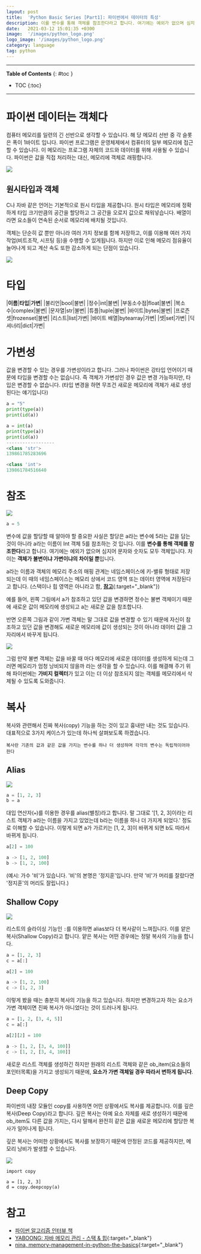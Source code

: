 ```yaml
---
layout: post
title:  'Python Basic Series [Part1]: 파이썬에서 데이터의 특성'
description: 이를 변수를 통해 객체를 참조한다라고 합니다. 여기에는 예외가 없으며 심지어 문자와 숫자도 모두 객체입니다.
date:   2021-03-12 15:01:35 +0300
image:  '/images/python_logo.png'
logo_image: '/images/python_logo.png'
category: language
tag: python
---
```


---
**Table of Contents**
{: #toc }
*  TOC
{:toc}

---

# 파이썬 데이터는 객체다  
컴퓨터 메모리를 일련의 긴 선반으로 생각할 수 있습니다. 해 당 메모리 선반 중 각 슬롯은 폭이 1바이트 입니다. 파이썬 프로그램은 운영체제에서 컴퓨터의 일부 메모리에 접근할 수 있습니다. 이 메모리는 프로그램 자체의 코드와 데이터를 위해 사용될 수 있습니다. 파이썬은 값을 직접 처리하는 대신, 메모리에 객체로 래핑합니다.  

![](/images/python_13.png) 

## 원시타입과 객체  
C나 자바 같은 언어는 기본적으로 원시 타입을 제공합니다. 원시 타입은 메모리에 정확하게 타입 크기만큼의 공간을 할당하고 그 공간을 오로지 값으로 채워넣습니다. 배열이라면 요소들이 연속된 순서로 메모리에 배치될 것입니다.  

객체는 단순히 값 뿐만 아니라 여러 가지 정보를 함께 저장하고, 이를 이용해 여러 가지 작업(비트조작, 시프팅 등)을 수행할 수 있게됩니다. 하지만 이로 인해 메모리 점유율이 늘어나게 되고 계산 속도 또한 감소하게 되는 단점이 있습니다.  

![](/images/python_14.png)

# 타입  

|**이름**|**타입**|**가변**|
|불리언|bool|불변|
|정수|int|불변|
|부동소수점|float|불변|
|복소수|complex|불변|
|문자열|str|불변|
|튜플|tuple|불변|
|바이트|bytes|불변|
|프로즌 셋|frozenset|불변|
|리스트|list|가변|
|바이트 배열|bytearray|가변|
|셋|set|가변|
|딕셔너리|dict|가변|

# 가변성  
값을 변경할 수 있는 경우를 가변성이라고 합니다. 그러나 파이썬은 강타입 언어이기 때문에 타입을 변경할 수는 없습니다. 즉 객체가 가변성인 경우 값은 변경 가능하지만, 타입은 변경할 수 없습니다. (타입 변경을 하면 무조건 새로운 메모리에 객체가 새로 생성된다는 얘기입니다)  

```py
a = "5"
print(type(a))
print(id(a))

a = int(a)
print(type(a))
print(id(a))
------------------
<class 'str'>
139861785283696

<class 'int'>
139861784516640
```

# 참조  

![](/images/python_15.png)

```py
a = 5
```  

변수에 값을 할당할 때 알아야 할 중요한 사실은 할당은 a라는 변수에 5라는 값을 담는 것이 아니라 a라는 이름이 Int 객체 5를 참조하는 것 입니다. 이를 **변수를 통해 객체를 참조한다**라고 합니다. 여기에는 예외가 없으며 심지어 문자와 숫자도 모두 객체입니다. 차이는 **객체가 불변이냐 가변이냐의 차이일 뿐**입니다.  

a라는 이름과 객체의 메모리 주소의 매핑 관계는 네임스페이스에 키-밸류 형태로 저장되는데 이 때의 네임스페이스는 메모리 상에서 코드 영역 또는 데이터 영역에 저장된다고 합니다. (스택이나 힙 영역은 아니라고 함, [**참고**](https://stackoverflow.com/questions/18885533/what-memory-used-if-a-variable-declared-in-anonymous-namespace){:target="_blank"})

예를 들어, 왼쪽 그림에서 a가 참조하고 있던 값을 변경하면 정수는 불변 객체이기 때문에 새로운 값이 메모리에 생성되고 a는 새로운 값을 참조합니다.  

반면 오른쪽 그림과 같이 가변 객체는 말 그대로 값을 변경할 수 있기 때문에 자신이 참조하고 있던 값을 변경해도 새로운 메모리에 값이 생성되는 것이 아니라 데이터 값을 그 자리에서 바꾸게 됩니다.  

![](/images/참조.png)

그럼 만약 불변 객체는 값을 바꿀 때 마다 메모리에 새로운 데이터를 생성하게 되는데 그러면 메모리가 엄청 낭비되지 않을까 라는 생각을 할 수 있습니다. 이를 해결해 주기 위해 파이썬에는 **가비지 컬렉터**가 있고 이는 더 이상 참조되지 않는 객체를 메모리에서 삭제될 수 있도록 도와줍니다.  


# 복사  
복사와 관련해서 진짜 복사(copy) 기능을 하는 것이 있고 흉내만 내는 것도 있습니다. 대표적으로 3가지 케이스가 있는데 하나씩 살펴보도록 하겠습니다.  

`복사란 기존의 값과 같은 값을 가지는 변수를 하나 더 생성하며 각각의 변수는 독립적이어야 한다`  

## Alias

![](/images/python_16.png)

```py
a = [1, 2, 3]
b = a
```
대입 연산자(`=`)를 이용한 경우를 alias(별칭)라고 합니다. 말 그대로 '[1, 2, 3]이라는 리스트 객체가 a라는 이름을 가지고 있었는데 b라는 이름을 하나 더 가지게 되었다.' 정도로 이해할 수 있습니다. 이렇게 되면 a가 가르키는 [1, 2, 3]이 바뀌게 되면 b도 따라서 바뀌게 됩니다.  

```py
a[2] = 100

a -> [1, 2, 100]
b -> [1, 2, 100]
```

(예시: 가수 '비'가 있습니다. '비'의 본명은 '정지훈'입니다. 만약 '비'가 머리를 잘랐다면 '정지훈'의 머리도 잘립니다.)
## Shallow Copy  

![](/images/python_17.png)

리스트의 슬라이싱 기능인 `:`를 이용하면 alias보다 더 복사같이 느껴집니다. 이를 얕은 복사(Shallow Copy)라고 합니다. 얕은 복사는 어떤 경우에는 정말 복사의 기능을 합니다.  

```py
a = [1, 2, 3]
c = a[:]
```  

```py
a[2] = 100

a -> [1, 2, 100]
c -> [1, 2, 3]
```

이렇게 봤을 때는 충분히 복사의 기능을 하고 있습니다. 하지만 변경하고자 하는 요소가 가변 객체이면 진짜 복사가 아니었다는 것이 드러나게 됩니다.  

```py
a = [1, 2, [3, 4, 5]]
c = a[:]

a[2][2] = 100

a -> [1, 2, [3, 4, 100]]
c -> [1, 2, [3, 4, 100]]
```

새로운 리스트 객체를 생성하긴 하지만 원래의 리스트 객체와 같은 ob_item(요소들의 포인터목록)을 가지고 생성되기 때문에, **요소가 가변 객체일 경우 따라서 변하게 됩니다**.  

## Deep Copy  

파이썬의 내장 모듈인 copy를 사용하면 어떤 상황에서도 복사를 제공합니다. 이를 깊은 복사(Deep Copy)라고 합니다. 깊은 복사는 아예 요소 자체를 새로 생성하기 때문에 ob_item도 다른 값을 가지는, 다시 말해서 완전히 같은 값을 새로운 메모리에 할당한 복사가 일어나게 됩니다.  

깊은 복사는 어떠한 상황에서도 복사를 보장하기 때문에 안정된 코드를 제공하지만, 메모리 낭비가 발생할 수 있습니다.  

![](/images/python_18.png)

```
import copy

a = [1, 2, 3]
d = copy.deepcopy(a)
```  

# 참고  

- [파이썬 알고리즘 인터뷰 책](http://www.kyobobook.co.kr/product/detailViewKor.laf?ejkGb=KOR&mallGb=KOR&barcode=9791189909178&orderClick=LEa&Kc=)
- [YABOONG: 자바 메모리 관리 - 스택 & 힙](https://yaboong.github.io/java/2018/05/26/java-memory-management/){:target="_blank"}
- [nina, memory-management-in-python-the-basics](https://www.slideshare.net/nnja/memory-management-in-python-the-basics){:target="_blank"}